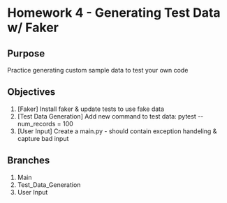 # Homework 4 - Generating Test Data w/ Faker

## Purpose
Practice generating custom sample data to test your own code

## Objectives 
1. [Faker] Install faker & update tests to use fake data
2. [Test Data Generation] Add new command to test data: pytest --num_records = 100
3. [User Input] Create a main.py - should contain exception handeling & capture bad input

## Branches
1. Main
2. Test_Data_Generation
3. User Input
